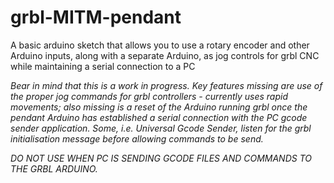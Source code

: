 # grbl-MITM-pendant
A basic arduino sketch that allows you to use a rotary encoder and other Arduino inputs, along with a separate Arduino, as jog controls for grbl CNC while maintaining a serial connection to a PC

<i> Bear in mind that this is a work in progress. Key features missing are use of the proper jog commands for grbl controllers - currently uses rapid movements; also missing is a reset of the Arduino running grbl once the pendant Arduino has established a serial connection with the PC gcode sender application. Some, i.e. Universal Gcode Sender, listen for the grbl initialisation message before allowing commands to be send.
  
  DO NOT USE WHEN PC IS SENDING GCODE FILES AND COMMANDS TO THE GRBL ARDUINO.</i>

